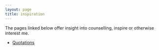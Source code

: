 ```yaml
---
layout: page
title: inspiration
---
```


The pages linked below offer insight into counselling, inspire or otherwise interest me.

<p></p><ul><p></p>

<p></p><li><a href="http://gerald.nz/categories/quotations.html" title="quotations">Quotations</a></li><p></p>

<p></p></ul><p></p>

